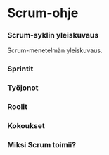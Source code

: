 # Scrum-ohje

### Scrum-syklin yleiskuvaus

Scrum-menetelmän yleiskuvaus.

### Sprintit

### Työjonot

### Roolit

### Kokoukset

### Miksi Scrum toimii?
